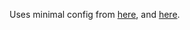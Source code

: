 Uses minimal config from [here](http://www.narga.net/optimizing-apachephpmysql-low-memory-server/), and [here](http://www.kalzumeus.com/2010/06/19/running-apache-on-a-memory-constrained-vps/).